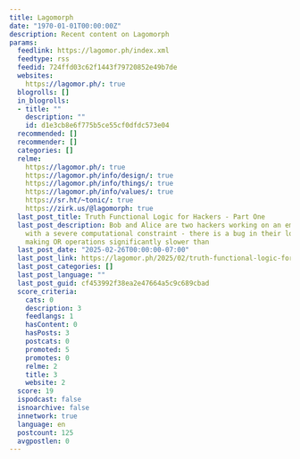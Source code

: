 ```yaml
---
title: Lagomorph
date: "1970-01-01T00:00:00Z"
description: Recent content on Lagomorph
params:
  feedlink: https://lagomor.ph/index.xml
  feedtype: rss
  feedid: 724ffd03c62f1443f79720852e49b7de
  websites:
    https://lagomor.ph/: true
  blogrolls: []
  in_blogrolls:
  - title: ""
    description: ""
    id: d1e3cb8e6f775b5ce55cf0dfdc573e04
  recommended: []
  recommender: []
  categories: []
  relme:
    https://lagomor.ph/: true
    https://lagomor.ph/info/design/: true
    https://lagomor.ph/info/things/: true
    https://lagomor.ph/info/values/: true
    https://sr.ht/~tonic/: true
    https://zirk.us/@lagomorph: true
  last_post_title: Truth Functional Logic for Hackers - Part One
  last_post_description: Bob and Alice are two hackers working on an embedded system
    with a severe computational constraint - there is a bug in their low-cost microcontroller
    making OR operations significantly slower than
  last_post_date: "2025-02-26T00:00:00-07:00"
  last_post_link: https://lagomor.ph/2025/02/truth-functional-logic-for-hackers-part-one/
  last_post_categories: []
  last_post_language: ""
  last_post_guid: cf453992f38ea2e47664a5c9c689cbad
  score_criteria:
    cats: 0
    description: 3
    feedlangs: 1
    hasContent: 0
    hasPosts: 3
    postcats: 0
    promoted: 5
    promotes: 0
    relme: 2
    title: 3
    website: 2
  score: 19
  ispodcast: false
  isnoarchive: false
  innetwork: true
  language: en
  postcount: 125
  avgpostlen: 0
---
```

